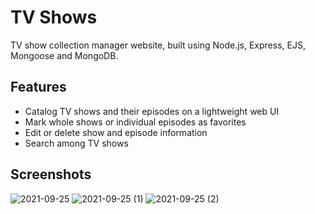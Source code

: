 # TV Shows
TV show collection manager website, built using Node.js, Express, EJS, Mongoose and MongoDB.

## Features

* Catalog TV shows and their episodes on a lightweight web UI
* Mark whole shows or individual episodes as favorites
* Edit or delete show and episode information
* Search among TV shows

## Screenshots
![2021-09-25](https://user-images.githubusercontent.com/43880678/134768957-f8c54dfe-644c-4897-91ea-cbd5ed2bbe53.png)
![2021-09-25 (1)](https://user-images.githubusercontent.com/43880678/134768959-f451aa43-a282-492f-ae99-e80ebc4a1a16.png)
![2021-09-25 (2)](https://user-images.githubusercontent.com/43880678/134768961-a5c6085f-3709-4304-82f5-7f5b0f983151.png)
